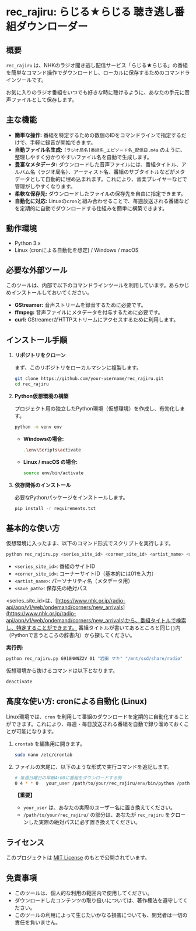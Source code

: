 # rec_rajiru: らじる★らじる 聴き逃し番組ダウンローダー

## 概要

`rec_rajiru` は、NHKのラジオ聞き逃し配信サービス「らじる★らじる」の番組を簡単なコマンド操作でダウンロードし、ローカルに保存するためのコマンドラインツールです。

お気に入りのラジオ番組をいつでも好きな時に聴けるように、あなたの手元に音声ファイルとして保存します。

## 主な機能

-   **簡単な操作:** 番組を特定するための数個のIDをコマンドラインで指定するだけで、手軽に録音が開始できます。
-   **自動ファイル名生成:** `[ラジオ局名]番組名_エピソード名_配信日.m4a` のように、整理しやすく分かりやすいファイル名を自動で生成します。
-   **豊富なメタデータ:** ダウンロードした音声ファイルには、番組タイトル、アルバム名（ラジオ局名）、アーティスト名、番組のサブタイトルなどがメタデータとして自動的に埋め込まれます。これにより、音楽プレイヤーなどで管理がしやすくなります。
-   **柔軟な保存先:** ダウンロードしたファイルの保存先を自由に指定できます。
-   **自動化に対応:** Linuxの`cron`と組み合わせることで、毎週放送される番組などを定期的に自動でダウンロードする仕組みを簡単に構築できます。

## 動作環境

-   Python 3.x
-   Linux (cronによる自動化を想定) / Windows / macOS

## 必要な外部ツール

このツールは、内部で以下のコマンドラインツールを利用しています。あらかじめインストールしておいてください。

-   **GStreamer:** 音声ストリームを録音するために必要です。
-   **ffmpeg:** 音声ファイルにメタデータを付与するために必要です。
-   **curl:** GStreamerがHTTPストリームにアクセスするために利用します。

## インストール手順

1.  **リポジトリをクローン**

    まず、このリポジトリをローカルマシンに複製します。

    ```bash
    git clone https://github.com/your-username/rec_rajiru.git
    cd rec_rajiru
    ```

2.  **Python仮想環境の構築**

    プロジェクト用の独立したPython環境（仮想環境）を作成し、有効化します。

    ```bash
    python -m venv env
    ```

    -   **Windowsの場合:**
        ```bash
        .\env\Scripts\activate
        ```
    -   **Linux / macOS の場合:**
        ```bash
        source env/bin/activate
        ```

3.  **依存関係のインストール**

    必要なPythonパッケージをインストールします。

    ```bash
    pip install -r requirements.txt
    ```

## 基本的な使い方

仮想環境に入ったまま、以下のコマンド形式でスクリプトを実行します。

```bash
python rec_rajiru.py <series_site_id> <corner_site_id> <artist_name> <save_path>
```

-   `<series_site_id>`: 番組のサイトID
-   `<corner_site_id>`: コーナーサイトID（基本的には01を入力）
-   `<artist_name>`: パーソナリティ名（メタデータ用）
-   `<save_path>`: 保存先の絶対パス

<series_site_id>は、[https://www.nhk.or.jp/radio-api/app/v1/web/ondemand/corners/new_arrivals](https://www.nhk.or.jp/radio-api/app/v1/web/ondemand/corners/new_arrivals)から、番組タイトルで検索し、特定することができます。
番組タイトルが書いてあるところと同じ`{}`内（Pythonで言うところの辞書内）から探してください。

**実行例:**

```bash
python rec_rajiru.py G918NWNZ2V 01 "岩田 マキ" "/mnt/ssd/share/radio"
```

仮想環境から抜けるコマンドは以下となります。

```bash
deactivate
```

## 高度な使い方: cronによる自動化 (Linux)

Linux環境では、`cron` を利用して番組のダウンロードを定期的に自動化することができます。これにより、毎週・毎日放送される番組を自動で録り溜めておくことが可能になります。

1.  `crontab` を編集用に開きます。

    ```bash
    sudo nano /etc/crontab
    ```

2.  ファイルの末尾に、以下のような形式で実行コマンドを追記します。

    ```bash
    # 毎週日曜日の早朝4:00に番組をダウンロードする例
    0 4 * * 0   your_user /path/to/your/rec_rajiru/env/bin/python /path/to/your/rec_rajiru/rec_rajiru.py G918NWNZ2V 01 "岩田 マキ" "/mnt/ssd/share/radio"
    ```

    **【重要】**
    -   `your_user` は、あなたの実際のユーザー名に置き換えてください。
    -   `/path/to/your/rec_rajiru/` の部分は、あなたが `rec_rajiru` をクローンした実際の絶対パスに必ず置き換えてください。

## ライセンス

このプロジェクトは [MIT License](LICENSE) のもとで公開されています。

## 免責事項

-   このツールは、個人的な利用の範囲内で使用してください。
-   ダウンロードしたコンテンツの取り扱いについては、著作権法を遵守してください。
-   このツールの利用によって生じたいかなる損害についても、開発者は一切の責任を負いません。
